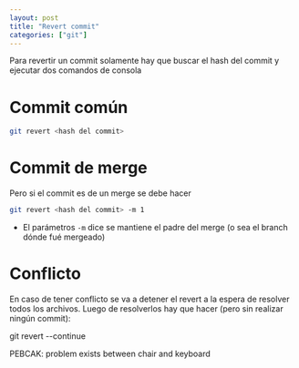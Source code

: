 ```yaml
---
layout: post
title: "Revert commit"
categories: ["git"]
---
```


Para revertir un commit solamente hay que<!--more--> buscar el hash del commit y ejecutar dos comandos de consola

# Commit común

```bash
git revert <hash del commit>
```

# Commit de merge

Pero si el commit es de un merge se debe hacer

```bash
git revert <hash del commit> -m 1
```

- El parámetros `-m` dice se mantiene el padre del merge (o sea el branch dónde fué mergeado)

# Conflicto

En caso de tener conflicto se va a detener el revert a la espera de resolver todos los archivos.
Luego de resolverlos hay que hacer (pero sin realizar ningún commit):

git revert --continue

PEBCAK: problem exists between chair and keyboard
